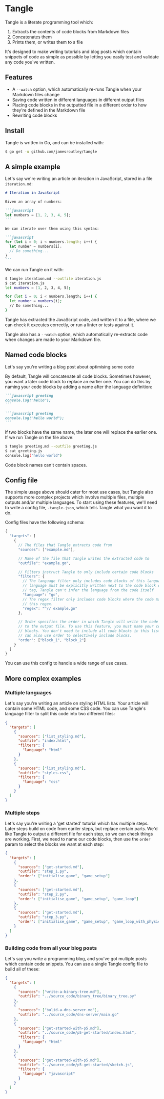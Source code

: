 # Tangle

Tangle is a literate programming tool which:

1. Extracts the contents of code blocks from Markdown files
2. Concatenates them
3. Prints them, or writes them to a file

It's designed to make writing tutorials and blog posts which contain snippets of
code as simple as possible by letting you easily test and validate any code
you've written.

## Features

- A `--watch` option, which automatically re-runs Tangle when your Markdown files change
- Saving code written in different languages in different output files
- Placing code blocks in the outputted file in a different order to how they're
  defined in the Markdown file
- Rewriting code blocks

## Install

Tangle is written in Go, and can be installed with:

```sh
$ go get -u github.com/jamesroutley/tangle
```

## A simple example

Let's say we're writing an article on iteration in JavaScript, stored in a file
`iteration.md`:

````markdown
# Iteration in JavaScript

Given an array of numbers:

```javascript
let numbers = [1, 2, 3, 4, 5];
```

We can iterate over them using this syntax:

```javascript
for (let i = 0; i < numbers.length; i++) {
  let number = numbers[i];
  // Do something...
}
```
````

We can run Tangle on it with:

```sh
$ tangle iteration.md --outfile iteration.js
$ cat iteration.js
let numbers = [1, 2, 3, 4, 5];

for (let i = 0; i < numbers.length; i++) {
  let number = numbers[i];
  // Do something...
}
```

Tangle has extracted the JavaScript code, and written it to a file, where we can
check it executes correctly, or run a linter or tests against it.

Tangle also has a `--watch` option, which automatically re-extracts code when
changes are made to your Markdown file.

## Named code blocks

Let's say you're writing a blog post about optimising some code

By default, Tangle will concatenate all code blocks. Sometimes however, you want
a later code block to replace an earlier one. You can do this by naming your
code blocks by adding a name after the language definition:

````markdown
```javascript greeting
console.log("hello");
```

```javascript greeting
console.log("hello world");
```
````

If two blocks have the same name, the later one will replace the earlier one. If
we run Tangle on the file above:

```sh
$ tangle greeting.md --outfile greeting.js
$ cat greeting.js
console.log("hello world")
```

Code block names can't contain spaces.

## Config file

The simple usage above should cater for most use cases, but Tangle also supports
more complex projects which involve multiple files, multiple outputs and/or
multiple languages. To start using these features, we'll need to write a config
file, `.tangle.json`, which tells Tangle what you want it to do.

Config files have the following schema:

```javascript
{
  "targets": [
    {
      // The files that Tangle extracts code from
      "sources": ["example.md"],

      // Name of the file that Tangle writes the extracted code to
      "outfile": "example.go",

      // Filters instruct Tangle to only include certain code blocks
      "filters": {
        // The language filter only includes code blocks of this language. The
        // language must be explicitly written next to the code block opening
        // tag, Tangle can't infer the language from the code itself
        "language": "go",
        // The regex filter only includes code blocks where the code matches
        // this regex.
        "regex": "^// example.go"
      },

      // Order specifies the order in which Tangle will write the code blocks
      // to the output file. To use this feature, you must name your code
      // blocks. You don't need to include all code blocks in this list, so you
      // can also use order to selectively include blocks.
      "order": ["block_1", "block_2"]
    }
  ]
}
```

You can use this config to handle a wide range of use cases.

## More complex examples

### Multiple languages

Let's say you're writing an article on styling HTML lists. Your article will
contain some HTML code, and some CSS code. You can use Tangle's language filter
to split this code into two different files:

```json
{
  "targets": [
    {
      "sources": ["list_styling.md"],
      "outfile": "index.html",
      "filters": {
        "language": "html"
      }
    },
    {
      "sources": ["list_styling.md"],
      "outfile": "styles.css",
      "filters": {
        "language": "css"
      }
    }
  ]
}
```

### Multiple steps

Let's say you're writing a 'get started' tutorial which has multiple steps.
Later steps build on code from eariler steps, but replace certain parts. We'd
like Tangle to output a different file for each step, so we can check things are
working. First, we need to name our code blocks, then use the `order` param to
select the blocks we want at each step:

```json
{
  "targets": [
    {
      "sources": ["get-started.md"],
      "outfile": "step_1.py",
      "order": ["initialise_game", "game_setup"]
    },
    {
      "sources": ["get-started.md"],
      "outfile": "step_2.py",
      "order": ["initialise_game", "game_setup", "game_loop"]
    },
    {
      "sources": ["get-started.md"],
      "outfile": "step_3.py",
      "order": ["initialise_game", "game_setup", "game_loop_with_physics"]
    }
  ]
}
```

### Building code from all your blog posts

Let's say you write a programming blog, and you've got multiple posts which
contain code snippets. You can use a single Tangle config file to build all of
these:

```json
{
  "targets": [
    {
      "sources": ["write-a-binary-tree.md"],
      "outfile": "../source_code/binary_tree/binary_tree.py"
    },
    {
      "sources": ["bulid-a-dns-server.md"],
      "outfile": "../source_code/dns-server/main.go"
    },
    {
      "sources": ["get-started-with-p5.md"],
      "outfile": "../source_code/p5-get-started/index.html",
      "filters": {
        "language": "html"
      }
    },
    {
      "sources": ["get-started-with-p5.md"],
      "outfile": "../source_code/p5-get-started/sketch.js",
      "filters": {
        "language": "javascript"
      }
    }
  ]
}
```
